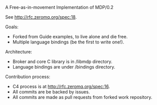 A Free-as-in-movement Implementation of MDP/0.2

See http://rfc.zeromq.org/spec:18.

Goals:

* Forked from Guide examples, to live alone and die free.
* Multiple language bindings (be the first to write one!).

Architecture:

* Broker and core C library is in /libmdp directory.
* Language bindings are under /bindings directory.

Contribution process:

* C4 process is at http://rfc.zeromq.org/spec:16.
* All commits are be backed by issues.
* All commits are made as pull requests from forked work repository.
